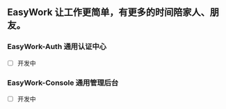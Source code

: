 


## EasyWork 让工作更简单，有更多的时间陪家人、朋友。

### EasyWork-Auth  通用认证中心
- [ ] 开发中

### EasyWork-Console 通用管理后台
- [ ] 开发中

